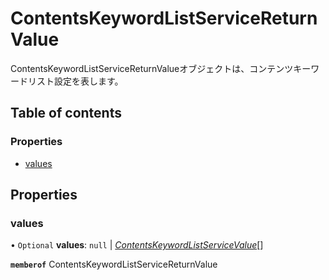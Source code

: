 # ContentsKeywordListServiceReturnValue


<div lang=\"ja\">ContentsKeywordListServiceReturnValueオブジェクトは、コンテンツキーワードリスト設定を表します。</div> 

## Table of contents

### Properties

- [values](contentskeywordlistservicereturnvalue.md#values)

## Properties

### values

• `Optional` **values**: ``null`` \| [*ContentsKeywordListServiceValue*](contentskeywordlistservicevalue.md)[]

**`memberof`** ContentsKeywordListServiceReturnValue
